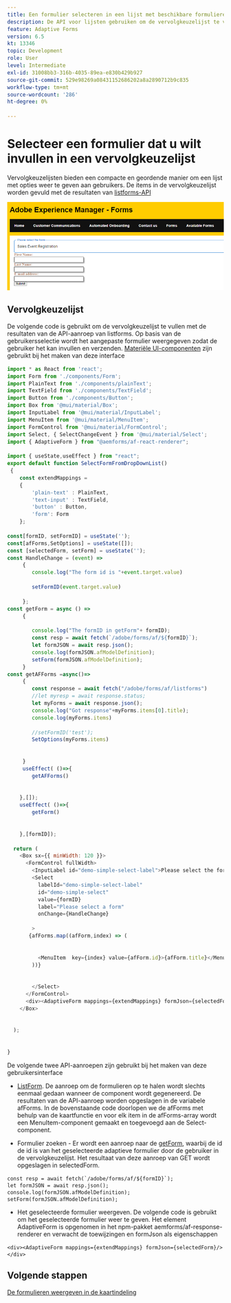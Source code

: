 ```yaml
---
title: Een formulier selecteren in een lijst met beschikbare formulieren
description: De API voor lijsten gebruiken om de vervolgkeuzelijst te vullen
feature: Adaptive Forms
version: 6.5
kt: 13346
topic: Development
role: User
level: Intermediate
exl-id: 31008bb3-316b-4035-89ea-e830b429b927
source-git-commit: 529e98269a08431152686202a8a2890712b9c835
workflow-type: tm+mt
source-wordcount: '286'
ht-degree: 0%

---
```


# Selecteer een formulier dat u wilt invullen in een vervolgkeuzelijst

Vervolgkeuzelijsten bieden een compacte en geordende manier om een lijst met opties weer te geven aan gebruikers. De items in de vervolgkeuzelijst worden gevuld met de resultaten van [listforms-API](https://opensource.adobe.com/aem-forms-af-runtime/api/#tag/List-Forms/operation/listForms)

![kaartweergave](./assets/forms-drop-down.png)

## Vervolgkeuzelijst

De volgende code is gebruikt om de vervolgkeuzelijst te vullen met de resultaten van de API-aanroep van listforms. Op basis van de gebruikersselectie wordt het aangepaste formulier weergegeven zodat de gebruiker het kan invullen en verzenden. [Materiële UI-componenten](https://mui.com/) zijn gebruikt bij het maken van deze interface

```javascript
import * as React from 'react';
import Form from './components/Form';
import PlainText from './components/plainText';
import TextField from './components/TextField';
import Button from './components/Button';
import Box from '@mui/material/Box';
import InputLabel from '@mui/material/InputLabel';
import MenuItem from '@mui/material/MenuItem';
import FormControl from '@mui/material/FormControl';
import Select, { SelectChangeEvent } from '@mui/material/Select';
import { AdaptiveForm } from "@aemforms/af-react-renderer";

import { useState,useEffect } from "react";
export default function SelectFormFromDropDownList()
 {
    const extendMappings =
    {
        'plain-text' : PlainText,
        'text-input' : TextField,
        'button' : Button,
        'form': Form
    };

const[formID, setFormID] = useState('');
const[afForms,SetOptions] = useState([]);
const [selectedForm, setForm] = useState('');
const HandleChange = (event) =>
     {
        console.log("The form id is "+event.target.value) 
    
        setFormID(event.target.value)
        
     };
const getForm = async () =>
     {
        
        console.log("The formID in getForm"+ formID);
        const resp = await fetch(`/adobe/forms/af/${formID}`);
        let formJSON = await resp.json();
        console.log(formJSON.afModelDefinition);
        setForm(formJSON.afModelDefinition);
     }
const getAFForms =async()=>
     {
        const response = await fetch("/adobe/forms/af/listforms")
        //let myresp = await response.status;
        let myForms = await response.json();
        console.log("Got response"+myForms.items[0].title);
        console.log(myForms.items)
        
        //setFormID('test');
        SetOptions(myForms.items)

        
     }
     useEffect( ()=>{
        getAFForms()
        

    },[]);
    useEffect( ()=>{
        getForm()
        

    },[formID]);

  return (
    <Box sx={{ minWidth: 120 }}>
      <FormControl fullWidth>
        <InputLabel id="demo-simple-select-label">Please select the form</InputLabel>
        <Select
          labelId="demo-simple-select-label"
          id="demo-simple-select"
          value={formID}
          label="Please select a form"
          onChange={HandleChange}
          
        >
       {afForms.map((afForm,index) => (
    
        
          <MenuItem  key={index} value={afForm.id}>{afForm.title}</MenuItem>
        ))}
        
       
        </Select>
      </FormControl>
      <div><AdaptiveForm mappings={extendMappings} formJson={selectedForm}/></div>
    </Box>
    

  );
  

}
```

De volgende twee API-aanroepen zijn gebruikt bij het maken van deze gebruikersinterface

* [ListForm](https://opensource.adobe.com/aem-forms-af-runtime/api/#tag/List-Forms/operation/listForms). De aanroep om de formulieren op te halen wordt slechts eenmaal gedaan wanneer de component wordt gegenereerd. De resultaten van de API-aanroep worden opgeslagen in de variabele afForms.
In de bovenstaande code doorlopen we de afForms met behulp van de kaartfunctie en voor elk item in de afForms-array wordt een MenuItem-component gemaakt en toegevoegd aan de Select-component.

* Formulier zoeken - Er wordt een aanroep naar de [getForm](https://opensource.adobe.com/aem-forms-af-runtime/api/#tag/Get-Form-Definition), waarbij de id de id is van het geselecteerde adaptieve formulier door de gebruiker in de vervolgkeuzelijst. Het resultaat van deze aanroep van GET wordt opgeslagen in selectedForm.

```
const resp = await fetch(`/adobe/forms/af/${formID}`);
let formJSON = await resp.json();
console.log(formJSON.afModelDefinition);
setForm(formJSON.afModelDefinition);
```

* Het geselecteerde formulier weergeven. De volgende code is gebruikt om het geselecteerde formulier weer te geven. Het element AdaptiveForm is opgenomen in het npm-pakket aemforms/af-response-renderer en verwacht de toewijzingen en formJson als eigenschappen

```
<div><AdaptiveForm mappings={extendMappings} formJson={selectedForm}/></div>
```

## Volgende stappen

[De formulieren weergeven in de kaartindeling](./display-forms-card-view.md)
